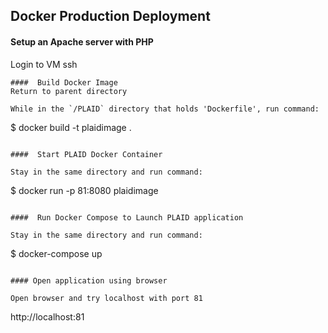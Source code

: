 ## Docker Production Deployment

#### Setup an Apache server with PHP

Login to VM ssh


```
####  Build Docker Image
Return to parent directory

While in the `/PLAID` directory that holds 'Dockerfile', run command:

```
$ docker build -t plaidimage .
```

####  Start PLAID Docker Container

Stay in the same directory and run command:

```
$ docker run -p 81:8080 plaidimage
```

####  Run Docker Compose to Launch PLAID application

Stay in the same directory and run command:

```
$ docker-compose up
```

#### Open application using browser

Open browser and try localhost with port 81
```
http://localhost:81
```